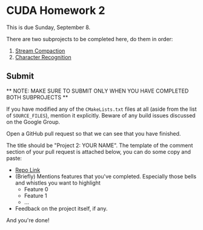 CUDA Homework 2
============================

This is due Sunday, September 8.

There are two subprojects to be completed here, do them in order:

1) [Stream Compaction](./Project2-Stream-Compaction/INSTRUCTIONS_STREAM_COMPACTION.md)
2) [Character Recognition](./Project2-Character-Recognition/INSTRUCTIONS_CHARACTER_RECOGNITION.md)

## Submit

** NOTE: MAKE SURE TO SUBMIT ONLY WHEN YOU HAVE COMPLETED BOTH SUBPROJECTS **

If you have modified any of the `CMakeLists.txt` files at all (aside from the
list of `SOURCE_FILES`), mention it explicitly. Beware of any build issues discussed on the Google Group.

Open a GitHub pull request so that we can see that you have finished.

The title should be "Project 2: YOUR NAME".
The template of the comment section of your pull request is attached below, you can do some copy and paste:  

* [Repo Link](https://link-to-your-repo)
* (Briefly) Mentions features that you've completed. Especially those bells and whistles you want to highlight
    * Feature 0
    * Feature 1
    * ...
* Feedback on the project itself, if any.


And you're done!

